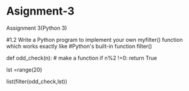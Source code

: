 # Asignment-3
Assignment 3(Python 3)


#1.2 Write a Python program to implement your own myfilter() function which works exactly like
#Python's built-in function filter()

def odd_check(n):  # make a function
    if n%2 !=0:
        return True
        
lst =range(20)

list(filter(odd_check,lst))
